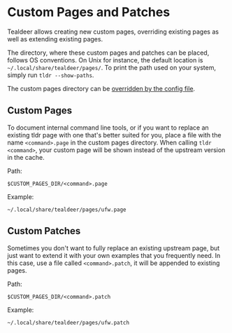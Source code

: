 # Custom Pages and Patches

Tealdeer allows creating new custom pages, overriding existing pages as well as
extending existing pages.

The directory, where these custom pages and patches can be placed, follows OS
conventions. On Unix for instance, the default location is
`~/.local/share/tealdeer/pages/`. To print the path used on your system, simply
run `tldr --show-paths`.

The custom pages directory can be [overridden by the config
file](config_directories.html).

## Custom Pages

To document internal command line tools, or if you want to replace an existing
tldr page with one that's better suited for you, place a file with the name
`<command>.page` in the custom pages directory. When calling `tldr <command>`,
your custom page will be shown instead of the upstream version in the cache.

Path:

    $CUSTOM_PAGES_DIR/<command>.page

Example:

    ~/.local/share/tealdeer/pages/ufw.page

## Custom Patches

Sometimes you don't want to fully replace an existing upstream page, but just
want to extend it with your own examples that you frequently need. In this
case, use a file called `<command>.patch`, it will be appended to existing
pages.

Path:

    $CUSTOM_PAGES_DIR/<command>.patch

Example:

    ~/.local/share/tealdeer/pages/ufw.patch
